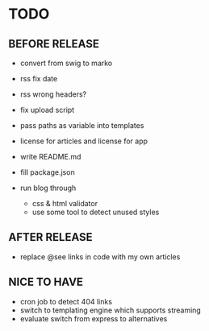 # TODO

## BEFORE RELEASE
- convert from swig to marko
- rss fix date
- rss wrong headers?
- fix upload script
- pass paths as variable into templates

- license for articles and license for app
- write README.md
- fill package.json
- run blog through
  - css & html validator
  - use some tool to detect unused styles

## AFTER RELEASE
- replace @see links in code with my own articles

## NICE TO HAVE
- cron job to detect 404 links
- switch to templating engine which supports streaming
- evaluate switch from express to alternatives
